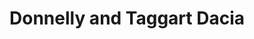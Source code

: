 ---
title: "Donnelly and Taggart Dacia"
url: /ballymena/donnelly-and-taggart-dacia/
shop: Autohaus
---